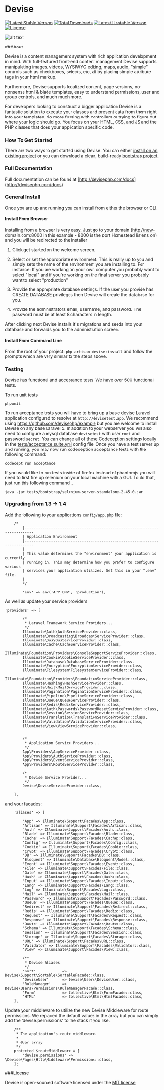 Devise
======

[![Latest Stable Version](https://poser.pugx.org/devisephp/cms/v/stable.svg)](https://packagist.org/packages/devisephp/cms)
[![Total Downloads](https://poser.pugx.org/devisephp/cms/downloads.svg)](https://packagist.org/packages/devisephp/cms)
[![Latest Unstable Version](https://poser.pugx.org/devisephp/cms/v/unstable.svg)](https://packagist.org/packages/devisephp/cms)
[![License](https://poser.pugx.org/devisephp/cms/license.svg)](https://packagist.org/packages/devisephp/cms)

![alt text][logo]

##About

Devise is a content management system with rich application development in mind. With full-featured front-end content management Devise supports manipulating images, videos, WYSIWYG editing, maps, audio, "simple" controls such as checkboxes, selects, etc, all by placing simple attribute tags in your html markup.

Furthermore, Devise supports localized content, page versions, no-nonsense html & blade templates, easy to understand permissions, user and group controls, and much much more.

For developers looking to construct a bigger application Devise is a fantastic solution to execute your classes and present data from them right into your templates. No more fussing with controllers or trying to figure out where your logic should go. You focus on your HTML, CSS, and JS and the PHP classes that does your application specific code.

### How To Get Started

There are two ways to get started using Devise. You can either [install on an existing project](http://devisephp.com/docs/installation/#installing-devise-on-an-existing-project) or you can download a clean, build-ready [bootstrap project](https://github.com/devisephp/bootstrap/).

### Full Documentation

Full documentation can be found at [http://devisephp.com/docs](http://devisephp.com/docs)

### General Install

Once you are up and running you can install from either the browser or CLI.

#### Install From Browser

Installing from a browser is very easy. Just go to your domain (http://new-domain.com:8000 in this example - 8000 is the port Homestead listens on) and you will be redirected to the installer

1. Click get started on the welcome screen.

2. Select or set the appropriate environment. This is really up to you and simply sets the name of the environment you are installing to. For instance: If you are working on your own computer you probably want to select "local" and if you're working on the final server you probably want to select "production"

3. Provide the appropriate database settings. If the user you provide has CREATE DATABASE privileges then Devise will create the database for you.

4. Provide the administrators email, username, and password. The password must be at least 8 characters in length.

After clicking next Devise installs it's migrations and seeds into your database and forwards you to the administration screen.

#### Install From Command Line

From the root of your project: ```php artisan devise:install``` and follow the prompts which are very similar to the steps above.

### Testing

Devise has functional and acceptance tests. We have over 500 functional tests.

To run unit tests

```
phpunit
```

To run acceptance tests you will have to bring up a basic devise Laravel application configured to resolve at `http://devisetest.app`. We recommend using https://github.com/devisephp/example but you are welcome to install Devise on any base Laravel 5. In addition to your webserver you will also need to configure a mysql database `devisetest` with user `root` and password `secret`. You can change all of these Codeception settings locally in the [tests/acceptance.suite.yml](https://github.com/devisephp/cms/blob/master/tests/acceptance.suite.yml) config file. Once you have a test server up and running, you may now run codeception acceptance tests with the following command:

```
codecept run acceptance
```

If you would like to run tests inside of firefox instead of phantomjs you will need to first fire up selenium on your local machine with a GUI. To do that, just run this following command...

```
java -jar tests/bootstrap/selenium-server-standalone-2.45.0.jar
```

### Upgrading from 1.3 -> 1.4

Add the following to your applications ```config/app.php``` file:

```
    /*
	    |--------------------------------------------------------------------------
	    | Application Environment
	    |--------------------------------------------------------------------------
	    |
	    | This value determines the "environment" your application is currently
	    | running in. This may determine how you prefer to configure various
	    | services your application utilizes. Set this in your ".env" file.
	    |
	    */

	    'env' => env('APP_ENV', 'production'),
```

As well as update your service providers

```
'providers' => [

        /*
         * Laravel Framework Service Providers...
         */
        Illuminate\Auth\AuthServiceProvider::class,
        Illuminate\Broadcasting\BroadcastServiceProvider::class,
        Illuminate\Bus\BusServiceProvider::class,
        Illuminate\Cache\CacheServiceProvider::class,
        Illuminate\Foundation\Providers\ConsoleSupportServiceProvider::class,
        Illuminate\Cookie\CookieServiceProvider::class,
        Illuminate\Database\DatabaseServiceProvider::class,
        Illuminate\Encryption\EncryptionServiceProvider::class,
        Illuminate\Filesystem\FilesystemServiceProvider::class,
        Illuminate\Foundation\Providers\FoundationServiceProvider::class,
        Illuminate\Hashing\HashServiceProvider::class,
        Illuminate\Mail\MailServiceProvider::class,
        Illuminate\Pagination\PaginationServiceProvider::class,
        Illuminate\Pipeline\PipelineServiceProvider::class,
        Illuminate\Queue\QueueServiceProvider::class,
        Illuminate\Redis\RedisServiceProvider::class,
        Illuminate\Auth\Passwords\PasswordResetServiceProvider::class,
        Illuminate\Session\SessionServiceProvider::class,
        Illuminate\Translation\TranslationServiceProvider::class,
        Illuminate\Validation\ValidationServiceProvider::class,
        Illuminate\View\ViewServiceProvider::class,


        /*
         * Application Service Providers...
         */
        App\Providers\AppServiceProvider::class,
        App\Providers\AuthServiceProvider::class,
        App\Providers\EventServiceProvider::class,
        App\Providers\RouteServiceProvider::class,

        /*
         * Devise Service Provider...
         */
        Devise\DeviseServiceProvider::class,

    ],
```

and your facades:

```
	'aliases' => [

        'App' => Illuminate\Support\Facades\App::class,
        'Artisan' => Illuminate\Support\Facades\Artisan::class,
        'Auth' => Illuminate\Support\Facades\Auth::class,
        'Blade' => Illuminate\Support\Facades\Blade::class,
        'Cache' => Illuminate\Support\Facades\Cache::class,
        'Config' => Illuminate\Support\Facades\Config::class,
        'Cookie' => Illuminate\Support\Facades\Cookie::class,
        'Crypt' => Illuminate\Support\Facades\Crypt::class,
        'DB' => Illuminate\Support\Facades\DB::class,
        'Eloquent' => Illuminate\Database\Eloquent\Model::class,
        'Event' => Illuminate\Support\Facades\Event::class,
        'File' => Illuminate\Support\Facades\File::class,
        'Gate' => Illuminate\Support\Facades\Gate::class,
        'Hash' => Illuminate\Support\Facades\Hash::class,
        'Input' => Illuminate\Support\Facades\Input::class,
        'Lang' => Illuminate\Support\Facades\Lang::class,
        'Log' => Illuminate\Support\Facades\Log::class,
        'Mail' => Illuminate\Support\Facades\Mail::class,
        'Password' => Illuminate\Support\Facades\Password::class,
        'Queue' => Illuminate\Support\Facades\Queue::class,
        'Redirect' => Illuminate\Support\Facades\Redirect::class,
        'Redis' => Illuminate\Support\Facades\Redis::class,
        'Request' => Illuminate\Support\Facades\Request::class,
        'Response' => Illuminate\Support\Facades\Response::class,
        'Route' => Illuminate\Support\Facades\Route::class,
        'Schema' => Illuminate\Support\Facades\Schema::class,
        'Session' => Illuminate\Support\Facades\Session::class,
        'Storage' => Illuminate\Support\Facades\Storage::class,
        'URL' => Illuminate\Support\Facades\URL::class,
        'Validator' => Illuminate\Support\Facades\Validator::class,
        'View' => Illuminate\Support\Facades\View::class,

        /**
         * Devise Aliases
         */
        'Sort'            => Devise\Support\Sortable\SortableFacade::class,
        'DeviseUser'      => Devise\Users\DeviseUser::class,
        'RuleManager'     => Devise\Users\Permissions\RuleManagerFacade::class,
        'Form'            => Collective\Html\FormFacade::class,
        'HTML'            => Collective\Html\HtmlFacade::class,
    ],
```

Update your middleware to utilize the new Devise Middleware for route permissions. We replaced the default values in the array but you can simply add the 'devise.permissions' to the stack if you like.

```
    /**
     * The application's route middleware.
     *
     * @var array
     */
    protected $routeMiddleware = [
        'devise.permissions' => \Devise\Pages\Http\Middleware\Permissions::class,
    ];
```

###License

Devise is open-sourced software licensed under the [MIT license](http://opensource.org/licenses/MIT)

[logo]: https://raw.githubusercontent.com/devisephp/cms/master/project-banner.png "Devise Logo"
